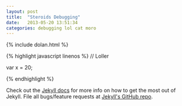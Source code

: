 ```yaml
---
layout: post
title:  "Steroids Debugging"
date:   2013-05-20 13:51:34
categories: debugging lol cat moro
---
```


{% include dolan.html %}


{% highlight javascript linenos %}
// Loller

var x = 20;

{% endhighlight %}

Check out the [Jekyll docs][jekyll] for more info on how to get the most out of Jekyll. File all bugs/feature requests at [Jekyll's GitHub repo][jekyll-gh].

[jekyll-gh]: https://github.com/mojombo/jekyll
[jekyll]:    http://jekyllrb.com
